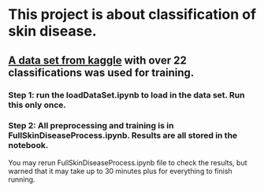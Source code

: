 # This project is about classification of skin disease.  
## [A data set from kaggle](https://www.kaggle.com/datasets/pacificrm/skindiseasedataset/data) with over 22 classifications was used for training. 
### Step 1: run the loadDataSet.ipynb to load in the data set. Run this only once.
### Step 2: All preprocessing and training is in FullSkinDiseaseProcess.ipynb. Results are all stored in the notebook. 
You may rerun FullSkinDiseaseProcess.ipynb file to check the results,  but warned that it may take up to 30 minutes plus for everything to finish running.
 
